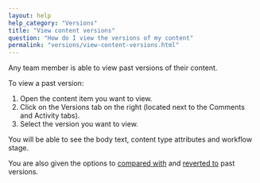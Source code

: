 ```yaml
---
layout: help
help_category: "Versions"
title: "View content versions"
question: "How do I view the versions of my content"
permalink: "versions/view-content-versions.html"
---
```


Any team member is able to view past versions of their content.

To view a past version:

1.  Open the content item you want to view.
2.  Click on the Versions tab on the right (located next to the Comments
    and Activity tabs).
3.  Select the version you want to view.

You will be able to see the body text, content type attributes and
workflow stage.

You are also given the options to [compared with](/help/versions/compare-content-versions.html)
and [reverted to](/help/versions/revert-to-a-content-version.html) past versions.
